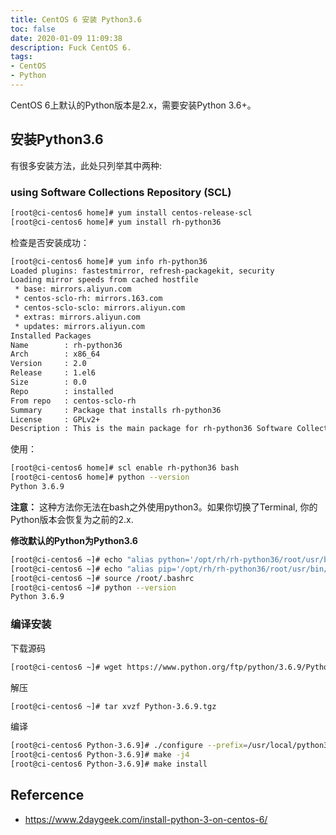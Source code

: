 ```yaml
---
title: CentOS 6 安装 Python3.6
toc: false
date: 2020-01-09 11:09:38
description: Fuck CentOS 6.
tags:
- CentOS
- Python
---
```


CentOS 6上默认的Python版本是2.x，需要安装Python 3.6+。

## 安装Python3.6

有很多安装方法，此处只列举其中两种: 

### using Software Collections Repository (SCL)

```bash
[root@ci-centos6 home]# yum install centos-release-scl
[root@ci-centos6 home]# yum install rh-python36
```

检查是否安装成功：

```bash
[root@ci-centos6 home]# yum info rh-python36
Loaded plugins: fastestmirror, refresh-packagekit, security
Loading mirror speeds from cached hostfile
 * base: mirrors.aliyun.com
 * centos-sclo-rh: mirrors.163.com
 * centos-sclo-sclo: mirrors.aliyun.com
 * extras: mirrors.aliyun.com
 * updates: mirrors.aliyun.com
Installed Packages
Name        : rh-python36
Arch        : x86_64
Version     : 2.0
Release     : 1.el6
Size        : 0.0  
Repo        : installed
From repo   : centos-sclo-rh
Summary     : Package that installs rh-python36
License     : GPLv2+
Description : This is the main package for rh-python36 Software Collection.
```

使用：

```bash
[root@ci-centos6 home]# scl enable rh-python36 bash
[root@ci-centos6 home]# python --version
Python 3.6.9
```

**注意：** 这种方法你无法在bash之外使用python3。如果你切换了Terminal, 你的Python版本会恢复为之前的2.x.

**修改默认的Python为Python3.6**

```bash
[root@ci-centos6 ~]# echo "alias python='/opt/rh/rh-python36/root/usr/bin/python'" >> /root/.bashrc
[root@ci-centos6 ~]# echo "alias pip='/opt/rh/rh-python36/root/usr/bin/pip'" >> /root/.bashrc
[root@ci-centos6 ~]# source /root/.bashrc
[root@ci-centos6 ~]# python --version
Python 3.6.9
```

### 编译安装

下载源码

```bash
[root@ci-centos6 ~]# wget https://www.python.org/ftp/python/3.6.9/Python-3.6.9.tgz
```

解压

```bash
[root@ci-centos6 ~]# tar xvzf Python-3.6.9.tgz 
```

编译

```bash
[root@ci-centos6 Python-3.6.9]# ./configure --prefix=/usr/local/python3.6 --enable-optimizations
[root@ci-centos6 Python-3.6.9]# make -j4
[root@ci-centos6 Python-3.6.9]# make install
```

## Refercence

-  https://www.2daygeek.com/install-python-3-on-centos-6/ 
